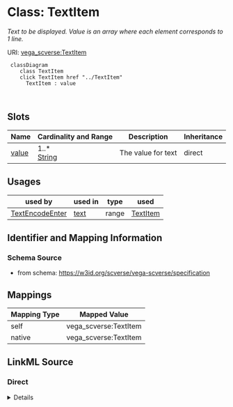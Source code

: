 

# Class: TextItem 


_Text to be displayed. Value is an array where each element corresponds to 1 line._





URI: [vega_scverse:TextItem](https://w3id.org/scverse/vega-scverse/TextItem)






```mermaid
 classDiagram
    class TextItem
    click TextItem href "../TextItem"
      TextItem : value
        
      
```




<!-- no inheritance hierarchy -->


## Slots

| Name | Cardinality and Range | Description | Inheritance |
| ---  | --- | --- | --- |
| [value](value.md) | 1..* <br/> [String](String.md) | The value for text | direct |





## Usages

| used by | used in | type | used |
| ---  | --- | --- | --- |
| [TextEncodeEnter](TextEncodeEnter.md) | [text](text.md) | range | [TextItem](TextItem.md) |






## Identifier and Mapping Information







### Schema Source


* from schema: https://w3id.org/scverse/vega-scverse/specification




## Mappings

| Mapping Type | Mapped Value |
| ---  | ---  |
| self | vega_scverse:TextItem |
| native | vega_scverse:TextItem |







## LinkML Source

<!-- TODO: investigate https://stackoverflow.com/questions/37606292/how-to-create-tabbed-code-blocks-in-mkdocs-or-sphinx -->

### Direct

<details>
```yaml
name: TextItem
description: Text to be displayed. Value is an array where each element corresponds
  to 1 line.
from_schema: https://w3id.org/scverse/vega-scverse/specification
rank: 1000
attributes:
  value:
    name: value
    description: The value for text.
    from_schema: https://w3id.org/scverse/vega-scverse/marks
    domain_of:
    - PositionItem
    - TextItem
    - baselineItem
    - FontItem
    - FontSizeItem
    - FontWeightItem
    - FontStyleItem
    - RGBHexItem
    - CircleShape
    range: string
    required: true
    multivalued: true

```
</details>

### Induced

<details>
```yaml
name: TextItem
description: Text to be displayed. Value is an array where each element corresponds
  to 1 line.
from_schema: https://w3id.org/scverse/vega-scverse/specification
rank: 1000
attributes:
  value:
    name: value
    description: The value for text.
    from_schema: https://w3id.org/scverse/vega-scverse/marks
    alias: value
    owner: TextItem
    domain_of:
    - PositionItem
    - TextItem
    - baselineItem
    - FontItem
    - FontSizeItem
    - FontWeightItem
    - FontStyleItem
    - RGBHexItem
    - CircleShape
    range: string
    required: true
    multivalued: true

```
</details>